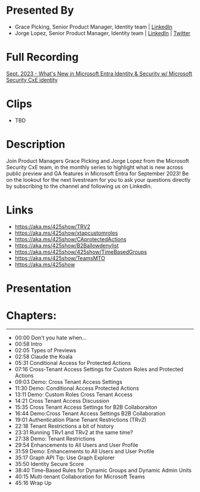 # Presented By 
- Grace Picking, Senior Product Manager, Identity team | [LinkedIn](https://www.linkedin.com/in/grace-picking) 
- Jorge Lopez, Senior Product Manager, Identity team | [LinkedIn](https://www.linkedin.com/in/jorgealopez1/) | [Twitter](https://twitter.com/JorgeALopez)

# Full Recording
[Sept. 2023 - What's New in Microsoft Entra Identity & Security w/ Microsoft Security CxE identity](https://www.youtube.com/watch?v=0FgZcK4VVao)

# Clips
- TBD
  
# Description
Join Product Managers Grace Picking and Jorge Lopez from the Microsoft Security CxE team, in the monthly series to highlight what is new across public preview and GA features in Microsoft Entra for September 2023!
 Be on the lookout for the next livestream for you to ask your questions directly by subscribing to the channel and following us on LinkedIn.

# Links
- https://aka.ms/425show/TRV2
- https://aka.ms/425show/xtapcustomroles
- https://aka.ms/425show/CAprotectedActions
- https://aka.ms/425show/B2Ballowdenylist
- https://aka.ms/425show/425show/TimeBasedGroups
- https://aka.ms/425show/TeamsMTO
- https://aka.ms/425show

# Presentation



# Chapters:
---------------------------
- 00:00 Don't you hate when...
- 00:58 Intro
- 02:05 Types of Previews
- 02:58 Claude the Koala
- 05:31 Conditional Access for Protected Actions
- 07:16 Cross-Tenant Access Settings for Custom Roles and Protected Actions
- 09:03 Demo: Cross Tenant Access Settings
- 11:30 Demo: Conditional Access Protected Actions
- 13:11 Demo: Custom Roles Cross Tenant Access
- 14:21 Cross Tenant Access Discussion
- 15:35 Cross Tenant Access Settings for B2B Collaboraiton
- 16:44 Demo:Cross Tenant Access Settings B2B Collaboration
- 19:01 Authentication Plane Tenant Restrictions (TRv2)
- 22:18 Tenant Restrictions a bit of history
- 23:31 Running TRv1 and TRv2 at the same time?
- 27:38 Demo: Tenant Restrictions
- 29:54 Enhancements to All Users and User Profile
- 31:59 Demo: Enhancements to All Users and User Profile
- 35:17 Graph API Tip: Use Graph Explorer
- 35:50 Identity Secure Score
- 38:40 Time-Based Rules for Dynamic Groups and Dynamic Admin Units
- 40:15 Multi-tenant Collaboration for Microsoft Teams
- 45:16 Wrap Up
